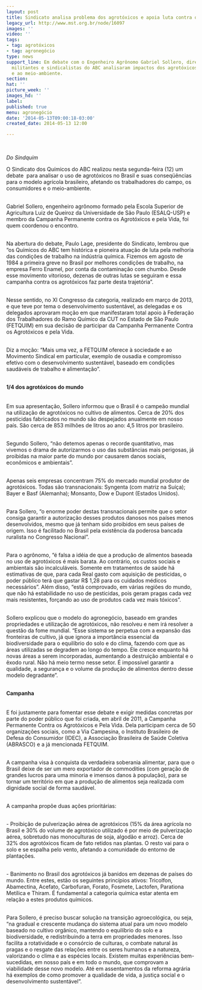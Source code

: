 ```yaml
---
layout: post
title: Sindicato analisa problema dos agrotóxicos e apoia luta contra os venenos agrícolas
legacy_url: http://www.mst.org.br/node/16097
images: ''
video: ''
tags:
- tag: agrotóxicos
- tag: agronegócio
type: news
support_line: Em debate com o Engenheiro Agrônomo Gabriel Sollero, diretoria do Sindicato,
  militantes e sindicalistas do ABC analisaram impactos dos agrotóxicos aos trabalhadores
  e ao meio-ambiente.
section: 
hat: ''
picture_week: ''
images_hd: ''
label: 
published: true
menu: agronegócio
date: '2014-05-13T09:00:18-03:00'
created_date: 2014-05-13 12:00

---
```

<p>&nbsp;</p><p><em>Do Sindquim<br></em></p><p>O Sindicato dos Químicos do ABC realizou nesta segunda-feira (12) um debate &nbsp;para analisar o uso de agrotóxicos no Brasil e suas conseqüências para o modelo agrícola brasileiro, afetando os trabalhadores do campo, os consumidores e o meio-ambiente.</p><p><br>Gabriel Sollero, engenheiro agrônomo formado pela Escola Superior de Agricultura Luiz de Queiroz da Universidade de São Paulo (ESALQ-USP) e membro da Campanha Permanente contra os Agrotóxicos e pela Vida, foi quem coordenou o encontro.&nbsp;</p><p><br>Na abertura do debate, Paulo Lage, presidente do Sindicato, lembrou que “os Químicos do ABC tem histórica e pioneira atuação de luta pela melhoria das condições de trabalho na indústria química. Fizemos em agosto de 1984 a primeira greve no Brasil por melhores condições de trabalho, na empresa Ferro Enamel, por conta da contaminação com chumbo. Desde esse movimento vitorioso, dezenas de outras lutas se seguiram e essa campanha contra os agrotóxicos faz parte desta trajetória”.</p><p><br>Nesse sentido, no XI Congresso da categoria, realizado em março de 2013, e que teve por tema o desenvolvimento sustentável, as delegadas e os delegados aprovaram moção em que manifestaram total apoio à Federação dos Trabalhadores do Ramo Químico da CUT no Estado de São Paulo (FETQUIM) em sua decisão de participar da Campanha Permanente Contra os Agrotóxicos e pela Vida.&nbsp;</p><p><br>Diz a moção: “Mais uma vez, a FETQUIM oferece à sociedade e ao Movimento Sindical em particular, exemplo de ousadia e compromisso efetivo com o desenvolvimento sustentável, baseado em condições saudáveis de trabalho e alimentação”.</p><p><br><strong>1/4 dos agrotóxicos do mundo<br></strong><br><br>Em sua apresentação, Sollero informou que o Brasil é o campeão mundial na utilização de agrotóxicos no cultivo de alimentos. Cerca de 20% dos pesticidas fabricados no mundo são despejados anualmente em nosso país. São cerca de 853 milhões de litros ao ano: 4,5 litros por brasileiro.</p><p><br>Segundo Sollero, “não detemos apenas o recorde quantitativo, mas vivemos o drama de autorizarmos o uso das substâncias mais perigosas, já proibidas na maior parte do mundo por causarem danos sociais, econômicos e ambientais”.</p><p><br>Apenas seis empresas concentram 75% do mercado mundial produtor de agrotóxicos. Todas são transnacionais: Syngenta (com matriz na Suíça); Bayer e Basf (Alemanha); Monsanto, Dow e Dupont (Estados Unidos).&nbsp;</p><p><br>Para Sollero, “o enorme poder destas transnacionais permite que o setor consiga garantir a autorização desses produtos danosos nos países menos desenvolvidos, mesmo que já tenham sido proibidos em seus países de origem. Isso é facilitado no Brasil pela existência da poderosa bancada ruralista no Congresso Nacional”.</p><p><br>Para o agrônomo, “é falsa a idéia de que a produção de alimentos baseada no uso de agrotóxicos é mais barata. Ao contrário, os custos sociais e ambientais são incalculáveis. Somente em tratamentos de saúde há estimativas de que, para cada Real gasto com aquisição de pesticidas, o poder público terá que gastar R$ 1,28 para os cuidados médicos necessários”. Além disso, “está comprovado, em várias regiões do mundo, que não há estabilidade no uso de pesticidas, pois geram pragas cada vez mais resistentes, forçando ao uso de produtos cada vez mais tóxicos”.</p><p><br>Sollero explicou que o modelo do agronegócio, baseado em grandes propriedades e utilização de agrotóxicos, não resolveu e nem irá resolver a questão da fome mundial. “Esse sistema se perpetua com a expansão das fronteiras de cultivo, já que ignora a importância essencial da biodiversidade para o equilíbrio do solo e do clima, fazendo com que as áreas utilizadas se degradem ao longo do tempo. Ele cresce enquanto há novas áreas a serem incorporadas, aumentando a destruição ambiental e o êxodo rural. Não há meio termo nesse setor. É impossível garantir a qualidade, a segurança e o volume da produção de alimentos dentro desse modelo degradante”.</p><p><br><strong>Campanha<br></strong><br><br>E foi justamente para fomentar esse debate e exigir medidas concretas por parte do poder público que foi criada, em abril de 2011, a Campanha Permanente Contra os Agrotóxicos e Pela Vida. Dela participam cerca de 50 organizações sociais, como a Via Campesina, o Instituto Brasileiro de Defesa do Consumidor (IDEC), a Associação Brasileira de Saúde Coletiva (ABRASCO) e a já mencionada FETQUIM.</p><p><br>A campanha visa à conquista da verdadeira soberania alimentar, para que o Brasil deixe de ser um mero exportador de commodities (com geração de grandes lucros para uma minoria e imensos danos à população), para se tornar um território em que a produção de alimentos seja realizada com dignidade social de forma saudável.</p><p><br>A campanha propõe duas ações prioritárias:</p><p><br>- Proibição de pulverização aérea de agrotóxicos (15% da área agrícola no Brasil e 30% do volume de agrotóxico utilizado é por meio de pulverização aérea, sobretudo nas monoculturas de soja, algodão e arroz). Cerca de 32% dos agrotóxicos ficam de fato retidos nas plantas. O resto vai para o solo e se espalha pelo vento, afetando a comunidade do entorno de plantações.</p><p><br>- Banimento no Brasil dos agrotóxicos já banidos em dezenas de países do mundo. Entre estes, estão os seguintes princípios ativos: Tricolfon, Abamectina, Acefato, Carbofuran, Forato, Fosmete, Lactofen, Parationa Metílica e Thiram. É fundamental a categoria química estar atenta em relação a estes produtos químicos.</p><p><br>Para Sollero, é preciso buscar solução na transição agroecológica, ou seja, “na gradual e crescente mudança do sistema atual para um novo modelo baseado no cultivo orgânico, mantendo o equilíbrio do solo e a biodiversidade, e redistribuindo a terra em propriedades menores. Isso facilita a rotatividade e o consórcio de culturas, o combate natural às pragas e o resgate das relações entre os seres humanos e a natureza, valorizando o clima e as espécies locais. Existem muitas experiências bem-sucedidas, em nosso país e em todo o mundo, que comprovam a viabilidade desse novo modelo. Até em assentamentos da reforma agrária há exemplos de como promover a qualidade de vida, a justiça social e o desenvolvimento sustentável”.</p><div>&nbsp;</div><p>&nbsp;</p>
